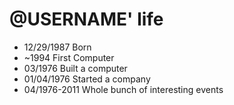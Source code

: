 @USERNAME' life
===============

- 12/29/1987 Born
- ~1994 First Computer
- 03/1976 Built a computer
- 01/04/1976 Started a company
- 04/1976-2011 Whole bunch of interesting events
